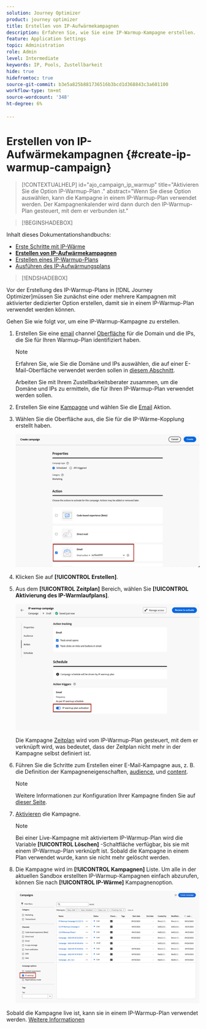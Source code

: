 ```yaml
---
solution: Journey Optimizer
product: journey optimizer
title: Erstellen von IP-Aufwärmekampagnen
description: Erfahren Sie, wie Sie eine IP-Warmup-Kampagne erstellen.
feature: Application Settings
topic: Administration
role: Admin
level: Intermediate
keywords: IP, Pools, Zustellbarkeit
hide: true
hidefromtoc: true
source-git-commit: b3e5a825b881736516b3bcd1d368843c3a601100
workflow-type: tm+mt
source-wordcount: '348'
ht-degree: 6%

---
```


# Erstellen von IP-Aufwärmekampagnen {#create-ip-warmup-campaign}

>[!CONTEXTUALHELP]
>id="ajo_campaign_ip_warmup"
>title="Aktivieren Sie die Option IP-Warmup-Plan ."
>abstract="Wenn Sie diese Option auswählen, kann die Kampagne in einem IP-Warmup-Plan verwendet werden. Der Kampagnenkalender wird dann durch den IP-Warmup-Plan gesteuert, mit dem er verbunden ist."

>[!BEGINSHADEBOX]

Inhalt dieses Dokumentationshandbuchs:

* [Erste Schritte mit IP-Wärme](ip-warmup-gs.md)
* **[Erstellen von IP-Aufwärmekampagnen](ip-warmup-campaign.md)**
* [Erstellen eines IP-Warmup-Plans](ip-warmup-plan.md)
* [Ausführen des IP-Aufwärmungsplans](ip-warmup-execution.md)

>[!ENDSHADEBOX]

Vor der Erstellung des IP-Warmup-Plans in [!DNL Journey Optimizer]müssen Sie zunächst eine oder mehrere Kampagnen mit aktivierter dedizierter Option erstellen, damit sie in einem IP-Warmup-Plan verwendet werden können.

Gehen Sie wie folgt vor, um eine IP-Warmup-Kampagne zu erstellen.

1. Erstellen Sie eine [email](../email/email-settings.md) channel [Oberfläche](channel-surfaces.md) für die Domain und die IPs, die Sie für Ihren Warmup-Plan identifiziert haben.

   >[!NOTE]
   >
   >Erfahren Sie, wie Sie die Domäne und IPs auswählen, die auf einer E-Mail-Oberfläche verwendet werden sollen in [diesem Abschnitt](../email/email-settings.md#subdomains-and-ip-pools).
   >
   >Arbeiten Sie mit Ihrem Zustellbarkeitsberater zusammen, um die Domäne und IPs zu ermitteln, die für Ihren IP-Warmup-Plan verwendet werden sollen.<!--TBC-->

1. Erstellen Sie eine [Kampagne](../campaigns/create-campaign.md) und wählen Sie die [Email](../email/create-email.md#create-email-journey-campaign) Aktion.

1. Wählen Sie die Oberfläche aus, die Sie für die IP-Wärme-Kopplung erstellt haben.

   ![](assets/ip-warmup-campaign-surface.png)

   <!--You must use the same surface as the one that will be used for the asociated IP warmup plan. [Learn how to create an IP warmup plan](#create-ip-warmup-plan)-->

1. Klicken Sie auf **[!UICONTROL Erstellen]**.

1. Aus dem **[!UICONTROL Zeitplan]** Bereich, wählen Sie **[!UICONTROL Aktivierung des IP-Warmlaufplans]**.

   ![](assets/ip-warmup-campaign-plan-activation.png)

   Die Kampagne [Zeitplan](../campaigns/create-campaign.md#schedule) wird vom IP-Warmup-Plan gesteuert, mit dem er verknüpft wird, was bedeutet, dass der Zeitplan nicht mehr in der Kampagne selbst definiert ist.

1. Führen Sie die Schritte zum Erstellen einer E-Mail-Kampagne aus, z. B. die Definition der Kampagneneigenschaften, [audience](../audience/about-audiences.md)<!--best practices for IP warmup in terms of audience?-->, und [content](../email/get-started-email-design.md#key-steps).

   >[!NOTE]
   >
   >Weitere Informationen zur Konfiguration Ihrer Kampagne finden Sie auf [dieser Seite](../campaigns/get-started-with-campaigns.md).

1. [Aktivieren](../campaigns/review-activate-campaign.md) die Kampagne.

   >[!NOTE]
   >
   >Bei einer Live-Kampagne mit aktiviertem IP-Warmup-Plan wird die Variable **[!UICONTROL Löschen]** -Schaltfläche verfügbar, bis sie mit einem IP-Warmup-Plan verknüpft ist. Sobald die Kampagne in einem Plan verwendet wurde, kann sie nicht mehr gelöscht werden.

1. Die Kampagne wird im **[!UICONTROL Kampagnen]** Liste. Um alle in der aktuellen Sandbox erstellten IP-Warmup-Kampagnen einfach abzurufen, können Sie nach **[!UICONTROL IP-Wärme]** Kampagnenoption.

   ![](assets/ip-warmup-campaign-filter.png)

Sobald die Kampagne live ist, kann sie in einem IP-Warmup-Plan verwendet werden. [Weitere Informationen](ip-warmup-plan.md)

<!--Any recommendations when defining an audience? i.e do you have to include all your database or a limited number or according to your Excel file?-->

